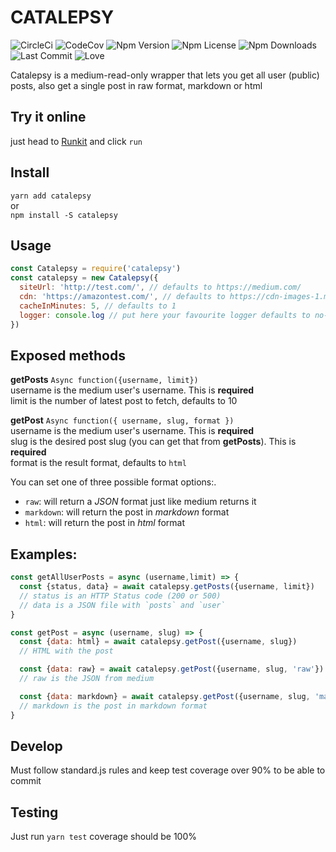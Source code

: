 CATALEPSY
=======

![CircleCi](http://badges.magmalada.io/circleci/github/ZeroDragon/Catalepsy.svg "CircleCi") ![CodeCov](http://badges.magmalada.io/codecov/github/ZeroDragon/Catalepsy.svg "CodeCov") ![Npm Version](http://badges.magmalada.io/npm/version/Catalepsy.svg "Npm Version") ![Npm License](http://badges.magmalada.io/npm/license/Catalepsy.svg "Npm License") ![Npm Downloads](http://badges.magmalada.io/npm/downloads/Catalepsy.svg "Npm Downloads") ![Last Commit](http://badges.magmalada.io/github/last-commit/ZeroDragon/Catalepsy.svg "Last Commit") ![Love](http://badges.magmalada.io/custom/Love/Lots%20of%20it/-ff69b4.svg "Love")  

Catalepsy is a medium-read-only wrapper that lets you get all user (public) posts, also get a single post in raw format, markdown or html

## Try it online
just head to [Runkit](https://npm.runkit.com/catalepsy) and click `run`

## Install

`yarn add catalepsy`  
or  
`npm install -S catalepsy`  

## Usage

```javascript
const Catalepsy = require('catalepsy')
const catalepsy = new Catalepsy({
  siteUrl: 'http://test.com/', // defaults to https://medium.com/
  cdn: 'https://amazontest.com/', // defaults to https://cdn-images-1.medium.com/max/1600/
  cacheInMinutes: 5, // defaults to 1
  logger: console.log // put here your favourite logger defaults to no-logs
})
```

## Exposed methods

**getPosts** `Async function({username, limit})`  
username is the medium user's username. This is **required**  
limit is the number of latest post to fetch, defaults to 10  

**getPost** `Async function({ username, slug, format })`  
username is the medium user's username. This is  **required**  
slug is the desired post slug (you can get that from **getPosts**). This is **required**  
format is the result format, defaults to `html`

You can set one of three possible format options:.

  - `raw`: will return a *JSON* format just like medium returns it
  - `markdown`: will return the post in *markdown* format
  - `html`: will return the post in *html* format


## Examples:

```javascript
const getAllUserPosts = async (username,limit) => {
  const {status, data} = await catalepsy.getPosts({username, limit})
  // status is an HTTP Status code (200 or 500)
  // data is a JSON file with `posts` and `user`
}

const getPost = async (username, slug) => {
  const {data: html} = await catalepsy.getPost({username, slug})
  // HTML with the post

  const {data: raw} = await catalepsy.getPost({username, slug, 'raw'})
  // raw is the JSON from medium

  const {data: markdown} = await catalepsy.getPost({username, slug, 'markdown'})
  // markdown is the post in markdown format
}
```

## Develop

Must follow standard.js rules and keep test coverage over 90% to be able to commit

## Testing

Just run `yarn test` coverage should be 100%
